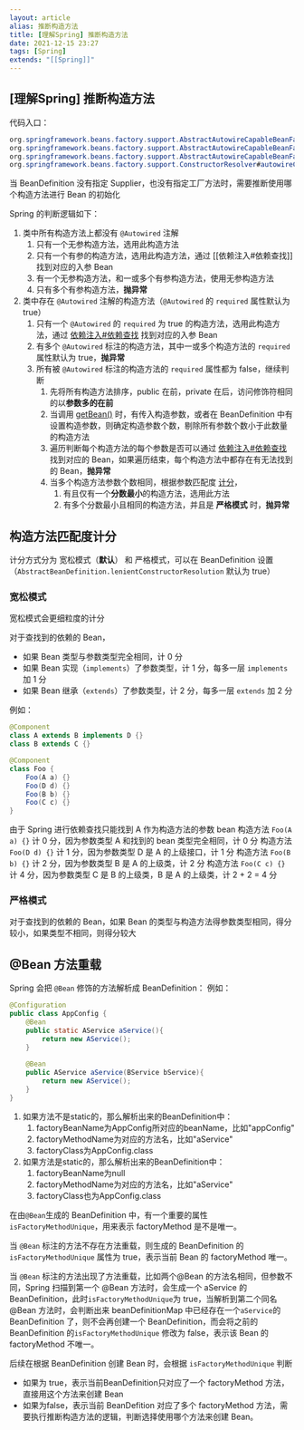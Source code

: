 ```yaml
---
layout: article  
alias: 推断构造方法
title: [理解Spring] 推断构造方法
date: 2021-12-15 23:27   
tags: [Spring]
extends: "[[Spring]]"
---
```


## [理解Spring] 推断构造方法

代码入口：
```java
org.springframework.beans.factory.support.AbstractAutowireCapableBeanFactory#doCreateBean
org.springframework.beans.factory.support.AbstractAutowireCapableBeanFactory#createBeanInstance
org.springframework.beans.factory.support.AbstractAutowireCapableBeanFactory#autowireConstructor
org.springframework.beans.factory.support.ConstructorResolver#autowireConstructor()
```

当 BeanDefinition 没有指定 Supplier，也没有指定工厂方法时，需要推断使用哪个构造方法进行 Bean 的初始化

Spring 的判断逻辑如下：

1. 类中所有构造方法上都没有 `@Autowired` 注解
    1. 只有一个无参构造方法，选用此构造方法
    2. 只有一个有参的构造方法，选用此构造方法，通过 [[依赖注入#依赖查找]] 找到对应的入参 Bean
    3. 有一个无参构造方法，和一或多个有参构造方法，使用无参构造方法
    4. 只有多个有参构造方法，**抛异常**
2. 类中存在 `@Autowired` 注解的构造方法（`@Autowired` 的 `required` 属性默认为 true）
    1. 只有一个 `@Autowired` 的 `required` 为 true 的构造方法，选用此构造方法，通过 [依赖注入#依赖查找](https://azh3ng.com/2021/12/15/%E4%BE%9D%E8%B5%96%E6%B3%A8%E5%85%A5.html#%E4%BE%9D%E8%B5%96%E6%9F%A5%E6%89%BE) 找到对应的入参 Bean
    2. 有多个 `@Autowired` 标注的构造方法，其中一或多个构造方法的 `required` 属性默认为 true，**抛异常**
    3. 所有被  `@Autowired` 标注的构造方法的 `required` 属性都为 false，继续判断
        1. 先将所有构造方法排序，public 在前，private 在后，访问修饰符相同的以**参数多的在前**
        2. 当调用 [getBean()](https://azh3ng.com/2022/01/08/%E7%90%86%E8%A7%A3AbstractBeanFactory.getBean().html) 时，有传入构造参数，或者在 BeanDefinition 中有设置构造参数，则确定构造参数个数，剔除所有参数个数小于此数量的构造方法
        3. 遍历判断每个构造方法的每个参数是否可以通过 [依赖注入#依赖查找](https://azh3ng.com/2021/12/15/%E4%BE%9D%E8%B5%96%E6%B3%A8%E5%85%A5.html#%E4%BE%9D%E8%B5%96%E6%9F%A5%E6%89%BE) 找到对应的 Bean，如果遍历结束，每个构造方法中都存在有无法找到的 Bean，**抛异常**
        4. 当多个构造方法参数个数相同，根据参数匹配度 [计分](#构造方法匹配度计分)，
            1. 有且仅有一个**分数最小**的构造方法，选用此方法
            2. 有多个分数最小且相同的构造方法，并且是 **严格模式** 时，**抛异常**

## 构造方法匹配度计分

计分方式分为 宽松模式（**默认**） 和 严格模式，可以在 BeanDefinition 设置（`AbstractBeanDefinition.lenientConstructorResolution` 默认为 true）

### 宽松模式

宽松模式会更细粒度的计分

对于查找到的依赖的 Bean，
- 如果 Bean 类型与参数类型完全相同，计 0 分
- 如果 Bean 实现（`implements`）了参数类型，计 1 分，每多一层 `implements` 加 1 分
- 如果 Bean 继承（`extends`）了参数类型，计 2 分，每多一层  `extends` 加 2 分

例如：
```java
@Component
class A extends B implements D {}
class B extends C {}

@Component
class Foo {
    Foo(A a) {}
    Foo(D d) {}
    Foo(B b) {}
    Foo(C c) {}
}
```
由于 Spring 进行依赖查找只能找到 A 作为构造方法的参数 bean 
构造方法 `Foo(A a) {}` 计 0 分，因为参数类型 A 和找到的 bean 类型完全相同，计 0 分
构造方法 `Foo(D d) {}` 计 1 分，因为参数类型 D 是 A 的上级接口，计 1 分
构造方法 `Foo(B b) {}` 计 2 分，因为参数类型 B 是 A 的上级类，计 2 分
构造方法 `Foo(C c) {}` 计 4 分，因为参数类型 C 是 B 的上级类，B 是 A 的上级类，计 2 + 2 = 4 分

### 严格模式

对于查找到的依赖的 Bean，如果 Bean 的类型与构造方法得参数类型相同，得分较小，如果类型不相同，则得分较大

## @Bean 方法重载
Spring 会把 `@Bean` 修饰的方法解析成 BeanDefinition：
例如：
```java
@Configuration
public class AppConfig {
    @Bean
    public static AService aService(){
        return new AService();
    }
    
    @Bean
    public AService aService(BService bService){
        return new AService();
    }
}
```
1. 如果方法不是static的，那么解析出来的BeanDefinition中：
    1. factoryBeanName为AppConfig所对应的beanName，比如"appConfig"
    2. factoryMethodName为对应的方法名，比如"aService"
    3. factoryClass为AppConfig.class
2. 如果方法是static的，那么解析出来的BeanDefinition中：
    1. factoryBeanName为null
    2. factoryMethodName为对应的方法名，比如"aService"
    3. factoryClass也为AppConfig.class

在由`@Bean`生成的 BeanDefinition 中，有一个重要的属性 `isFactoryMethodUnique`，用来表示 factoryMethod 是不是唯一。

当 `@Bean` 标注的方法不存在方法重载，则生成的 BeanDefinition 的 `isFactoryMethodUnique` 属性为 true，表示当前 Bean 的 factoryMethod 唯一。

当 `@Bean` 标注的方法出现了方法重载，比如两个@Bean 的方法名相同，但参数不同，Spring 扫描到第一个 @Bean 方法时，会生成一个 aService 的 BeanDefinition，此时`isFactoryMethodUnique`为 true，当解析到第二个同名 @Bean 方法时，会判断出来 beanDefinitionMap 中已经存在一个`aService`的 BeanDefinition 了，则不会再创建一个 BeanDefinition，而会将之前的 BeanDefinition 的`isFactoryMethodUnique` 修改为 false，表示该 Bean 的 factoryMethod 不唯一。

后续在根据 BeanDefinition 创建 Bean 时，会根据 `isFactoryMethodUnique` 判断
- 如果为 true，表示当前BeanDefinition只对应了一个 factoryMethod 方法，直接用这个方法来创建 Bean
- 如果为false，表示当前 BeanDefition 对应了多个 factoryMethod 方法，需要执行推断构造方法的逻辑，判断选择使用哪个方法来创建 Bean。